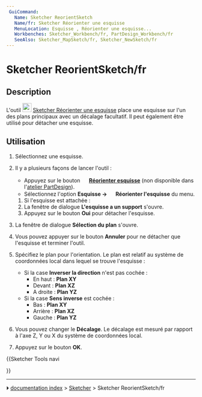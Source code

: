 ```yaml
---
 GuiCommand:
   Name: Sketcher ReorientSketch
   Name/fr: Sketcher Réorienter une esquisse
   MenuLocation: Esquisse , Réorienter une esquisse...
   Workbenches: Sketcher_Workbench/fr, PartDesign_Workbench/fr
   SeeAlso: Sketcher_MapSketch/fr, Sketcher_NewSketch/fr
---
```


# Sketcher ReorientSketch/fr

## Description

L\'outil <img alt="" src=images/Sketcher_ReorientSketch.svg  style="width:24px;"> [Sketcher Réorienter une esquisse](Sketcher_ReorientSketch/fr.md) place une esquisse sur l\'un des plans principaux avec un décalage facultatif. Il peut également être utilisé pour détacher une esquisse.



## Utilisation

1.  Sélectionnez une esquisse.
2.  Il y a plusieurs façons de lancer l\'outil :
    -   Appuyez sur le bouton **<img src="images/Sketcher_ReorientSketch.svg" width=16px> [Réorienter esquisse](Sketcher_ReorientSketch/fr.md)** (non disponible dans l\'[atelier PartDesign](PartDesign_Workbench.md)).
    -   Sélectionnez l\'option **Esquisse → <img src="images/Sketcher_ReorientSketch.svg" width=16px> Réorienter l'esquisse** du menu.

    1.  Si l\'esquisse est attachée :
    2.  La fenêtre de dialogue **L\'esquisse a un support** s\'ouvre.
    3.  Appuyez sur le bouton **Oui** pour détacher l\'esquisse.
3.  La fenêtre de dialogue **Sélection du plan** s\'ouvre.
4.  Vous pouvez appuyer sur le bouton **Annuler** pour ne détacher que l\'esquisse et terminer l\'outil.
5.  Spécifiez le plan pour l\'orientation. Le plan est relatif au système de coordonnées local dans lequel se trouve l\'esquisse :
    -   Si la case **Inverser la direction** n\'est pas cochée :
        -   En haut : **Plan XY**
        -   Devant : **Plan XZ**
        -   A droite : **Plan YZ**
    -   Si la case **Sens inverse** est cochée :
        -   Bas : **Plan XY**
        -   Arrière : **Plan XZ**
        -   Gauche : **Plan YZ**
6.  Vous pouvez changer le **Décalage**. Le décalage est mesuré par rapport à l\'axe Z, Y ou X du système de coordonnées local.
7.  Appuyez sur le bouton **OK**.





{{Sketcher Tools navi

}}



---
⏵ [documentation index](../README.md) > [Sketcher](Sketcher_Workbench.md) > Sketcher ReorientSketch/fr
